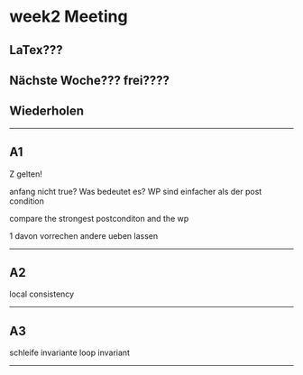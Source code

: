 # week2 Meeting

## LaTex???
## Nächste Woche??? frei????


## Wiederholen
---
## A1
Z gelten!

anfang nicht true? Was bedeutet es?
 WP sind einfacher als der post condition
 
compare the strongest postconditon and the wp

1 davon vorrechen
andere ueben lassen

---
## A2

local consistency

---
## A3

schleife invariante
loop invariant

---
